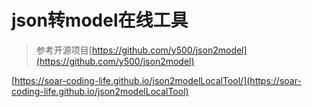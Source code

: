 # json转model在线工具

> 参考开源项目[https://github.com/y500/json2model](https://github.com/y500/json2model)

[https://soar-coding-life.github.io/json2modelLocalTool/](https://soar-coding-life.github.io/json2modelLocalTool)

